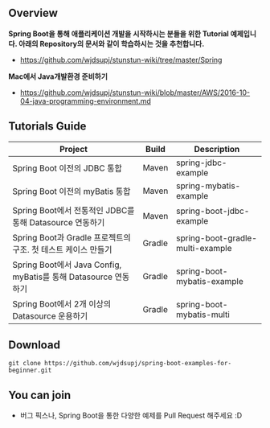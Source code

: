 ## Overview 

**Spring Boot을 통해 애플리케이션 개발을 시작하시는 분들을 위한 Tutorial 예제입니다. 아래의 Repository의 문서와 같이 학습하시는 것을 추천합니다.**
- https://github.com/wjdsupj/stunstun-wiki/tree/master/Spring

**Mac에서 Java개발환경 준비하기**
- https://github.com/wjdsupj/stunstun-wiki/blob/master/AWS/2016-10-04-java-programming-environment.md

## Tutorials Guide

Project | Build | Description |
---|---|----
Spring Boot 이전의 JDBC 통합 | Maven | spring-jdbc-example 
Spring Boot 이전의 myBatis 통합 | Maven | spring-mybatis-example 
Spring Boot에서 전통적인 JDBC를 통해 Datasource 연동하기 | Maven | spring-boot-jdbc-example 
Spring Boot과 Gradle 프로젝트의 구조. 첫 테스트 케이스 만들기 | Gradle | spring-boot-gradle-multi-example 
Spring Boot에서 Java Config, myBatis를 통해 Datasource 연동하기 | Gradle | spring-boot-mybatis-example 
Spring Boot에서 2개 이상의 Datasource 운용하기 | Gradle | spring-boot-mybatis-multi

## Download

````
git clone https://github.com/wjdsupj/spring-boot-examples-for-beginner.git
````

## You can join 
* 버그 픽스나, Spring Boot을 통한 다양한 예제를 Pull Request 해주세요 :D
